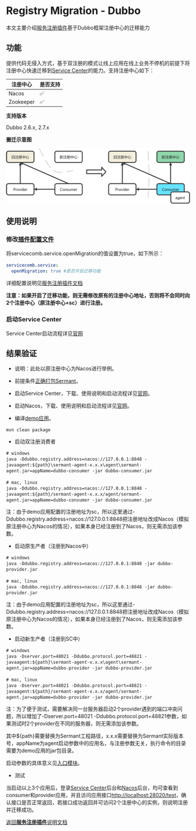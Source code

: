 # Registry Migration - Dubbo

本文主要介绍[服务注册插件](../../../sermant-plugins/sermant-service-registry)基于Dubbo框架注册中心的迁移能力

## 功能

提供代码无侵入方式，基于双注册的模式让线上应用在线上业务不停机的前提下将注册中心快速迁移到[Service Center](https://github.com/apache/servicecomb-service-center)的能力。支持注册中心如下：

| 注册中心   | 是否支持 |
| --------- | -------- |
| Nacos     | ✅        |
| Zookeeper | ✅        |

**支持版本**

Dubbo 2.6.x, 2.7.x

**搬迁示意图**

![agent注册中心迁移-迁移示意图](../../binary-docs/sermant-register-migration.png)

## 使用说明

### 修改[插件配置文件](../../../sermant-plugins/sermant-service-registry/config/config.yaml)

将servicecomb.service.openMigration的值设置为true，如下所示：

```yaml
servicecomb.service:
  openMigration: true #是否开启迁移功能
```

详细配置说明见[服务注册插件文档](./document.md#修改插件配置文件)

**注意：如果开启了迁移功能，则无需修改原有的注册中心地址，否则将不会同时向2个注册中心（原注册中心+sc）进行注册。**

### 启动Service Center

Service Center启动流程详见[官网](https://github.com/apache/servicecomb-service-center)

## 结果验证

- 说明：此处以原注册中心为Nacos进行举例。

- 前提条件[正确打包Sermant](../../README.md)。

- 启动Service Center，下载、使用说明和启动流程详见[官网](https://github.com/apache/servicecomb-service-center)。

- 启动Nacos，下载、使用说明和启动流程详见[官网](https://nacos.io/zh-cn/docs/quick-start.html)。

- 编译[demo应用](../../../sermant-plugins/sermant-service-registry/demo-registry/demo-registry-dubbo)。

```shell
mvn clean package
```

- 启动双注册消费者

```shell
# windows
java -Ddubbo.registry.address=nacos://127.0.0.1:8848 -javaagent:${path}\sermant-agent-x.x.x\agent\sermant-agent.jar=appName=dubbo-consumer -jar dubbo-consumer.jar

# mac, linux
java -Ddubbo.registry.address=nacos://127.0.0.1:8848 -javaagent:${path}/sermant-agent-x.x.x/agent/sermant-agent.jar=appName=dubbo-consumer -jar dubbo-consumer.jar
```

注：由于demo应用配置的注册地址为sc，所以这里通过-Ddubbo.registry.address=nacos://127.0.0.1:8848把注册地址改成Nacos（模拟原注册中心为Nacos的情况），如果本身已经注册到了Nacos，则无需添加该参数。

- 启动原生产者（注册到Nacos中）

```shell
# windows
java -Ddubbo.registry.address=nacos://127.0.0.1:8848 -jar dubbo-provider.jar

# mac, linux
java -Ddubbo.registry.address=nacos://127.0.0.1:8848 -jar dubbo-provider.jar
```

注：由于demo应用配置的注册地址为sc，所以这里通过-Ddubbo.registry.address=nacos://127.0.0.1:8848把注册地址改成Nacos（模拟原注册中心为Nacos的情况），如果本身已经注册到了Nacos，则无需添加该参数。

- 启动新生产者（注册到SC中）

```shell
# windows
java -Dserver.port=48021 -Ddubbo.protocol.port=48821 -javaagent:${path}\sermant-agent-x.x.x\agent\sermant-agent.jar=appName=dubbo-provider -jar dubbo-provider.jar

# mac, linux
java -Dserver.port=48021 -Ddubbo.protocol.port=48821 -javaagent:${path}/sermant-agent-x.x.x/agent/sermant-agent.jar=appName=dubbo-provider -jar dubbo-provider.jar
```

注：为了便于测试，需要解决同一台服务器启动2个provider遇到的端口冲突问题，所以增加了-Dserver.port=48021 -Ddubbo.protocol.port=48821参数，如果测试时2个provider在不同的服务器，则无需添加该参数。

其中${path}需要替换为Sermant工程路径，x.x.x需要替换为Sermant实际版本号，appName为agent启动参数中的应用名，与注册参数无关，执行命令的目录需要为demo应用的jar包目录。

启动参数的具体意义见[入口模块](../entrance.md#启动参数)。

- 测试

当启动以上3个应用后，登录[Service Center](http://127.0.0.1:30103/)后台和[Nacos](http://127.0.0.1:8848/nacos/index.html#/serviceManagement)后台，均可查看到consumer和provider应用，并且访问应用接口<http://localhost:28020/test>，确认接口是否正常返回，若接口成功返回并可访问2个注册中心的实例，则说明注册并迁移成功。

[返回**服务注册插件**说明文档](./document.md)